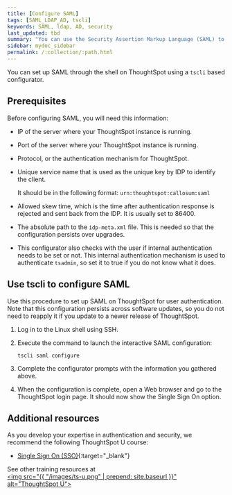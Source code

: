 ```yaml
---
title: [Configure SAML]
tags: [SAML_LDAP_AD, tscli]
keywords: SAML, ldap, AD, security
last_updated: tbd
summary: "You can use the Security Assertion Markup Language (SAML) to authenticate users"
sidebar: mydoc_sidebar
permalink: /:collection/:path.html
---
```


You can set up SAML through the shell on ThoughtSpot using a `tscli` based configurator.

## Prerequisites

Before configuring SAML, you will need this information:

-   IP of the server where your ThoughtSpot instance is running.
-   Port of the server where your ThoughtSpot instance is running.
-   Protocol, or the authentication mechanism for ThoughtSpot.
-   Unique service name that is used as the unique key by IDP to identify the client.

    It should be in the following format: `urn:thoughtspot:callosum:saml`

-   Allowed skew time, which is the time after authentication response is rejected and sent back from the IDP. It is usually set to 86400.
-   The absolute path to the `idp-meta.xml` file. This is needed so that the configuration persists over upgrades.
-   This configurator also checks with the user if internal authentication needs to be set or not. This internal authentication mechanism is used to authenticate `tsadmin`, so set it to true if you do not know what it does.

## Use tscli to configure SAML

Use this procedure to set up SAML on ThoughtSpot for user authentication. Note that this configuration persists across software updates, so you do not need to reapply it if you update to a newer release of ThoughtSpot.

1. Log in to the Linux shell using SSH.
2. Execute the command to launch the interactive SAML configuration:

    ```
    tscli saml configure
    ```

3. Complete the configurator prompts with the information you gathered above.
4. When the configuration is complete, open a Web browser and go to the ThoughtSpot login page.
   It should now show the Single Sign On option.

## Additional resources
As you develop your expertise in authentication and security, we recommend the following ThoughtSpot U course:
* [Single Sign On (SSO)](https://training.thoughtspot.com/authentication-security/621450){:target="_blank"}

See other training resources at <br/>
<a href="https://training.thoughtspot.com/" target="_blank"><img src="{{ "/images/ts-u.png" | prepend: site.baseurl  }}" alt="ThoughtSpot U"></a>  
